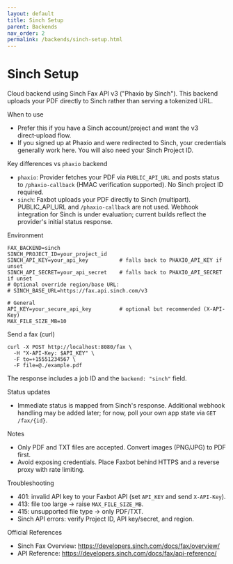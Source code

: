 ```yaml
---
layout: default
title: Sinch Setup
parent: Backends
nav_order: 2
permalink: /backends/sinch-setup.html
---
```


# Sinch Setup

Cloud backend using Sinch Fax API v3 ("Phaxio by Sinch"). This backend uploads your PDF directly to Sinch rather than serving a tokenized URL.

When to use
- Prefer this if you have a Sinch account/project and want the v3 direct‑upload flow.
- If you signed up at Phaxio and were redirected to Sinch, your credentials generally work here. You will also need your Sinch Project ID.

Key differences vs `phaxio` backend
- `phaxio`: Provider fetches your PDF via `PUBLIC_API_URL` and posts status to `/phaxio-callback` (HMAC verification supported). No Sinch project ID required.
- `sinch`: Faxbot uploads your PDF directly to Sinch (multipart). PUBLIC_API_URL and `/phaxio-callback` are not used. Webhook integration for Sinch is under evaluation; current builds reflect the provider's initial status response.

Environment
```
FAX_BACKEND=sinch
SINCH_PROJECT_ID=your_project_id
SINCH_API_KEY=your_api_key          # falls back to PHAXIO_API_KEY if unset
SINCH_API_SECRET=your_api_secret    # falls back to PHAXIO_API_SECRET if unset
# Optional override region/base URL:
# SINCH_BASE_URL=https://fax.api.sinch.com/v3

# General
API_KEY=your_secure_api_key         # optional but recommended (X-API-Key)
MAX_FILE_SIZE_MB=10
```

Send a fax (curl)
```
curl -X POST http://localhost:8080/fax \
  -H "X-API-Key: $API_KEY" \
  -F to=+15551234567 \
  -F file=@./example.pdf
```
The response includes a job ID and the `backend: "sinch"` field.

Status updates
- Immediate status is mapped from Sinch's response. Additional webhook handling may be added later; for now, poll your own app state via `GET /fax/{id}`.

Notes
- Only PDF and TXT files are accepted. Convert images (PNG/JPG) to PDF first.
- Avoid exposing credentials. Place Faxbot behind HTTPS and a reverse proxy with rate limiting.

Troubleshooting
- 401: invalid API key to your Faxbot API (set `API_KEY` and send `X-API-Key`).
- 413: file too large → raise `MAX_FILE_SIZE_MB`.
- 415: unsupported file type → only PDF/TXT.
- Sinch API errors: verify Project ID, API key/secret, and region.

Official References
- Sinch Fax Overview: https://developers.sinch.com/docs/fax/overview/
- API Reference: https://developers.sinch.com/docs/fax/api-reference/
